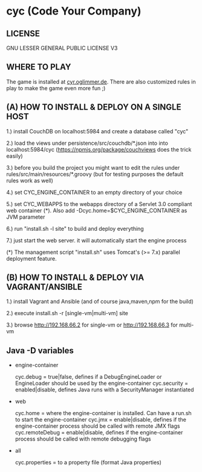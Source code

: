 cyc (Code Your Company)
========================

LICENSE
-------

GNU LESSER GENERAL PUBLIC LICENSE V3

WHERE TO PLAY
-------------

The game is installed at <a href="http://cyr.oglimmer.de">cyr.oglimmer.de</a>. There are also customized rules in play to make the game even more fun ;)

(A) HOW TO INSTALL & DEPLOY ON A SINGLE HOST
--------------------------------------------

1.) install CouchDB on localhost:5984 and create a database called "cyc"

2.) load the views under persistence/src/couchdb/*.json into into localhost:5984/cyc (https://npmjs.org/package/couchviews does the trick easily)

3.) before you build the project you might want to edit the rules under rules/src/main/resources/*.groovy (but for testing purposes the default rules work as well)

4.) set CYC_ENGINE_CONTAINER to an empty directory of your choice

5.) set CYC_WEBAPPS to the webapps directory of a Servlet 3.0 compliant web container (*). Also add -Dcyc.home=$CYC_ENGINE_CONTAINER as JVM parameter

6.) run "install.sh -l site" to build and deploy everything

7.) just start the web server. it will automatically start the engine process

(*) The management script "install.sh" uses Tomcat's (>= 7.x) parallel deployment feature. 

(B) HOW TO INSTALL & DEPLOY VIA VAGRANT/ANSIBLE
-----------------------------------------------

1.) install Vagrant and Ansible (and of course java,maven,npm for the build)

2.) execute install.sh -r [single-vm|multi-vm] site

3.) browse http://192.168.66.2 for single-vm or http://192.168.66.3 for multi-vm


Java -D variables
-----------------

* engine-container

	cyc.debug = true|false, defines if a DebugEngineLoader or EngineLoader should be used by the engine-container
	cyc.security = enabled|disable, defines Java runs with a SecurityManager instantiated 

* web

	cyc.home =  <path> where the engine-container is installed. Can have a run.sh to start the engine-container
	cyc.jmx = enable|disable, defines if the engine-container process should be called with remote JMX flags
	cyc.remoteDebug = enable|disable, defines if the engine-container process should be called with remote debugging flags

* all

	cyc.properties = <file> to a property file (format Java properties)
